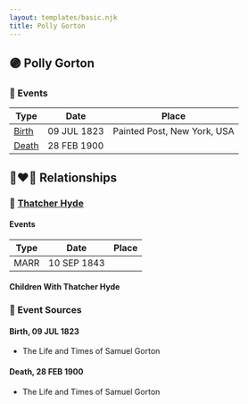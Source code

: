 ```yaml
---
layout: templates/basic.njk
title: Polly Gorton
---
```

## 🟣 Polly Gorton

### 📆 Events

Type | Date | Place
------ | ------ | ------
[Birth](#event-0) | 09 JUL 1823 | Painted Post, New York, USA
[Death](#event-1) | 28 FEB 1900 |

## 👩‍❤️‍👨 Relationships

### 🔵 [Thatcher Hyde](/people/3/39742544)

#### Events

Type | Date | Place
------ | ------ | ------
MARR | 10 SEP 1843 |
#### Children With Thatcher Hyde
### 📰 Event Sources

#### <a id="event-0"></a> Birth, 09 JUL 1823
* The Life and Times of Samuel Gorton

#### <a id="event-1"></a> Death, 28 FEB 1900
* The Life and Times of Samuel Gorton